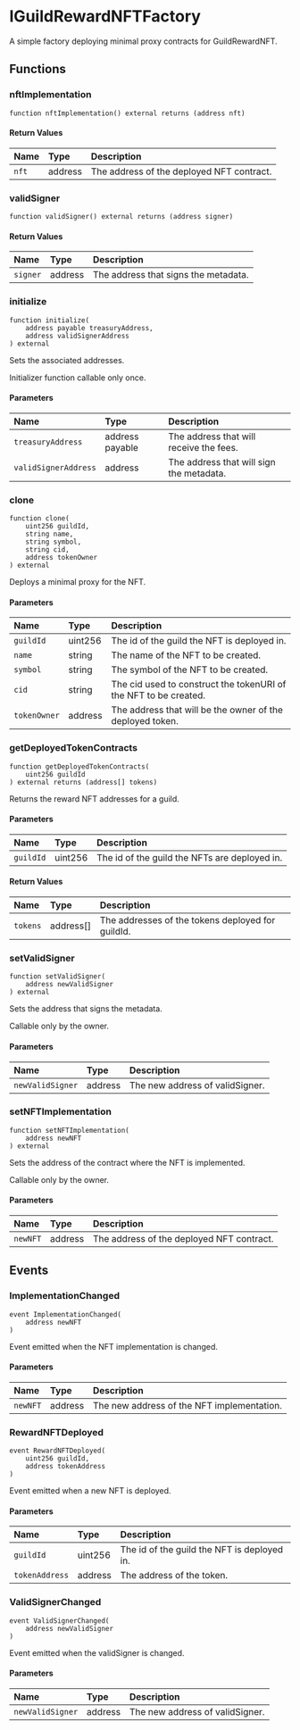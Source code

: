 # IGuildRewardNFTFactory

A simple factory deploying minimal proxy contracts for GuildRewardNFT.

## Functions

### nftImplementation

```solidity
function nftImplementation() external returns (address nft)
```

#### Return Values

| Name | Type | Description |
| :--- | :--- | :---------- |
| `nft` | address | The address of the deployed NFT contract. |
### validSigner

```solidity
function validSigner() external returns (address signer)
```

#### Return Values

| Name | Type | Description |
| :--- | :--- | :---------- |
| `signer` | address | The address that signs the metadata. |
### initialize

```solidity
function initialize(
    address payable treasuryAddress,
    address validSignerAddress
) external
```

Sets the associated addresses.

Initializer function callable only once.

#### Parameters

| Name | Type | Description |
| :--- | :--- | :---------- |
| `treasuryAddress` | address payable | The address that will receive the fees. |
| `validSignerAddress` | address | The address that will sign the metadata. |

### clone

```solidity
function clone(
    uint256 guildId,
    string name,
    string symbol,
    string cid,
    address tokenOwner
) external
```

Deploys a minimal proxy for the NFT.

#### Parameters

| Name | Type | Description |
| :--- | :--- | :---------- |
| `guildId` | uint256 | The id of the guild the NFT is deployed in. |
| `name` | string | The name of the NFT to be created. |
| `symbol` | string | The symbol of the NFT to be created. |
| `cid` | string | The cid used to construct the tokenURI of the NFT to be created. |
| `tokenOwner` | address | The address that will be the owner of the deployed token. |

### getDeployedTokenContracts

```solidity
function getDeployedTokenContracts(
    uint256 guildId
) external returns (address[] tokens)
```

Returns the reward NFT addresses for a guild.

#### Parameters

| Name | Type | Description |
| :--- | :--- | :---------- |
| `guildId` | uint256 | The id of the guild the NFTs are deployed in. |

#### Return Values

| Name | Type | Description |
| :--- | :--- | :---------- |
| `tokens` | address[] | The addresses of the tokens deployed for guildId. |
### setValidSigner

```solidity
function setValidSigner(
    address newValidSigner
) external
```

Sets the address that signs the metadata.

Callable only by the owner.

#### Parameters

| Name | Type | Description |
| :--- | :--- | :---------- |
| `newValidSigner` | address | The new address of validSigner. |

### setNFTImplementation

```solidity
function setNFTImplementation(
    address newNFT
) external
```

Sets the address of the contract where the NFT is implemented.

Callable only by the owner.

#### Parameters

| Name | Type | Description |
| :--- | :--- | :---------- |
| `newNFT` | address | The address of the deployed NFT contract. |

## Events

### ImplementationChanged

```solidity
event ImplementationChanged(
    address newNFT
)
```

Event emitted when the NFT implementation is changed.

#### Parameters

| Name | Type | Description |
| :--- | :--- | :---------- |
| `newNFT` | address | The new address of the NFT implementation. |
### RewardNFTDeployed

```solidity
event RewardNFTDeployed(
    uint256 guildId,
    address tokenAddress
)
```

Event emitted when a new NFT is deployed.

#### Parameters

| Name | Type | Description |
| :--- | :--- | :---------- |
| `guildId` | uint256 | The id of the guild the NFT is deployed in. |
| `tokenAddress` | address | The address of the token. |
### ValidSignerChanged

```solidity
event ValidSignerChanged(
    address newValidSigner
)
```

Event emitted when the validSigner is changed.

#### Parameters

| Name | Type | Description |
| :--- | :--- | :---------- |
| `newValidSigner` | address | The new address of validSigner. |

